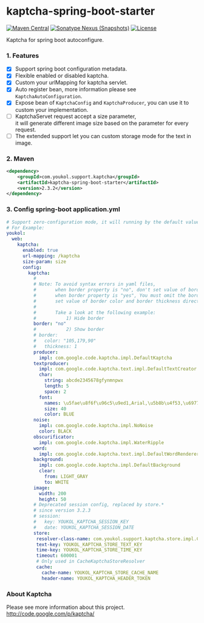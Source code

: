 # kaptcha-spring-boot-starter

[![Maven Central](https://maven-badges.herokuapp.com/maven-central/com.youkol.support.kaptcha/kaptcha-spring-boot-starter/badge.svg)](https://maven-badges.herokuapp.com/maven-central/com.youkol.support.kaptcha/kaptcha-spring-boot-starter)
[![Sonatype Nexus (Snapshots)](https://img.shields.io/nexus/s/com.youkol.support.kaptcha/kaptcha-spring-boot-starter?server=https%3A%2F%2Foss.sonatype.org)](https://oss.sonatype.org/content/repositories/snapshots/com/youkol/support/kaptcha/kaptcha-spring-boot-starter/)
[![License](https://img.shields.io/badge/license-apache-brightgreen)](http://www.apache.org/licenses/LICENSE-2.0.html)

Kaptcha for spring boot autoconfigure.

### 1. Features
 - [x] Support spring boot configuration metadata.
 - [x] Flexible enabled or disabled kaptcha.
 - [x] Custom your urlMapping for kaptcha servlet.
 - [x] Auto register bean, more information please see `KaptchaAutoConfiguration`.
 - [x] Expose bean of `KaptchaConfig` and `KaptchaProducer`, you can use it to custom your implementation.
 - [ ] KaptchaServet request accept a size parameter,    
       it will generate different image size based on the parameter for every request.
 - [ ] The extended support let you can custom storage mode for the text in image.

### 2. Maven
```xml
<dependency>
    <groupId>com.youkol.support.kaptcha</groupId>
    <artifactId>kaptcha-spring-boot-starter</artifactId>
    <version>2.3.2</version>
</dependency>
```

### 3. Config spring-boot application.yml 
```yaml
# Support zero-configuration mode, it will running by the default value.
# For Example:
youkol:
  web:
    kaptcha:
      enabled: true
      url-mapping: /kaptcha
      size-param: size
      config:
        kaptcha:
          #
          # Note: To avoid syntax errors in yaml files,
          #       when border property is "no", don't set value of border color and border thickness.
          #       when border property is "yes", You must omit the border property setting and
          #       set value of border color and border thickness directly.
          #
          #       Take a look at the following example:
          #           1) Hide border
          border: "no"
          #           2) Show border
          # border:
          #   color: "105,179,90"
          #   thickness: 1
          producer:
            impl: com.google.code.kaptcha.impl.DefaultKaptcha
          textproducer:
            impl: com.google.code.kaptcha.text.impl.DefaultTextCreator
            char:
              string: abcde2345678gfynmnpwx
              length: 5
              space: 2
            font:
              names: \u5fae\u8f6f\u96c5\u9ed1,Arial,\u5b8b\u4f53,\u6977\u4f53
              size: 40
              color: BLUE
          noise:
            impl: com.google.code.kaptcha.impl.NoNoise
            color: BLACK
          obscurificator:
            impl: com.google.code.kaptcha.impl.WaterRipple
          word:
            impl: com.google.code.kaptcha.text.impl.DefaultWordRenderer
          background:
            impl: com.google.code.kaptcha.impl.DefaultBackground
            clear:
              from: LIGHT_GRAY
              to: WHITE
          image:
            width: 200
            height: 50
          # Deprecated session config, replaced by store.* 
          # since version 3.2.3
          # session:
          #   key: YOUKOL_KAPTCHA_SESSION_KEY
          #   date: YOUKOL_KAPTCHA_SESSION_DATE
          store:
           resolver-class-name: com.youkol.support.kaptcha.store.impl.CacheKaptchaStoreResolver
           text-key: YOUKOL_KAPTCHA_STORE_TEXT_KEY
           time-key: YOUKOL_KAPTCHA_STORE_TIME_KEY
           timeout: 600001
           # Only used in CacheKaptchaStoreResolver
           cache:
             cache-name: YOUKOL_KAPTCHA_STORE_CACHE_NAME
             header-name: YOUKOL_KAPTCHA_HEADER_TOKEN
```

### About Kaptcha
Please see more information about this project.  
http://code.google.com/p/kaptcha/  
